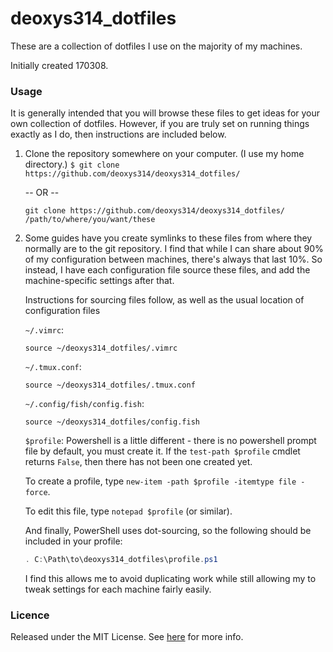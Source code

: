 # deoxys314_dotfiles
These are a collection of dotfiles I use on the majority of my machines.

Initially created 170308.

### Usage

It is generally intended that you will browse these files to get ideas for your own collection of dotfiles.  However, if you are truly set on running things exactly as I do, then instructions are included below.

1. Clone the repository somewhere on your computer. (I use my home directory.)
   `$ git clone https://github.com/deoxys314/deoxys314_dotfiles/`

   -- OR --
   
   `git clone https://github.com/deoxys314/deoxys314_dotfiles/ /path/to/where/you/want/these`

2. Some guides have you create symlinks to these files from where they normally are to the git repository.  I find that while I can share about 90% of my configuration between machines, there's always that last 10%. So instead, I have each configuration file source these files, and add the machine-specific settings after that.

   Instructions for sourcing files follow, as well as the usual location of configuration files

   `~/.vimrc`:
   ```vim
   source ~/deoxys314_dotfiles/.vimrc
   ```
 
   `~/.tmux.conf`:
   ```
   source ~/deoxys314_dotfiles/.tmux.conf
   ```
 
   `~/.config/fish/config.fish`:
   ```fish
   source ~/deoxys314_dotfiles/config.fish
   ```

   `$profile`:
   Powershell is a little different - there is no powershell prompt file by default, you must create it. If the `test-path $profile` cmdlet returns `False`, then there has not been one created yet.

   To create a profile, type `new-item -path $profile -itemtype file -force`.

   To edit this file, type `notepad $profile` (or similar).

   And finally, PowerShell uses dot-sourcing, so the following should be included in your profile:
   ```powershell
   . C:\Path\to\deoxys314_dotfiles\profile.ps1
   ```


   I find this allows me to avoid duplicating work while still allowing my to tweak settings for each machine fairly easily.


### Licence
Released under the MIT License. See [here](LICENSE) for more info.
